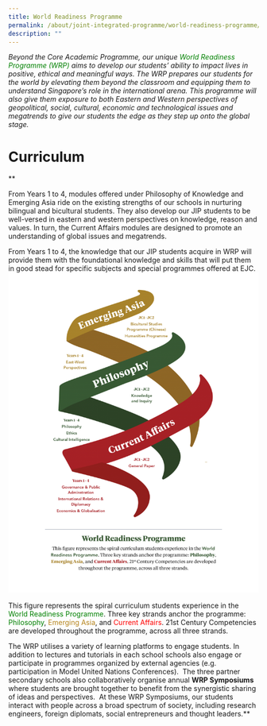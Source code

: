 ```yaml
---
title: World Readiness Programme
permalink: /about/joint-integrated-programme/world-readiness-programme/
description: ""
---
```

*Beyond the Core Academic Programme, our unique <font style="color:green">World Readiness Programme (WRP) </font> aims to develop our students’ ability to impact lives in positive, ethical and meaningful ways. The WRP prepares our students for the world by elevating them beyond the classroom and equipping them to understand Singapore’s role in the international arena. This programme will also give them exposure to both Eastern and Western perspectives of geopolitical, social, cultural, economic and technological issues and megatrends to give our students the edge as they step up onto the global stage.*

# Curriculum 
**

From Years 1 to 4, modules offered under Philosophy of Knowledge and Emerging Asia ride on the existing strengths of our schools in nurturing bilingual and bicultural students. They also develop our JIP students to be well-versed in eastern and western perspectives on knowledge, reason and values. In turn, the Current Affairs modules are designed to promote an understanding of global issues and megatrends.

From Years 1 to 4, the knowledge that our JIP students acquire in WRP will provide them with the foundational knowledge and skills that will put them in good stead for specific subjects and special programmes offered at EJC.
![](/images/wrp1.png)  

This figure represents the spiral curriculum students experience in the <font style="color:green"> World Readiness Programme</font>. Three key strands anchor the programme: <font style="color:green">Philosophy</font>, <font style="color:#b6841b">Emerging Asia</font>, and <font style="color:red">Current Affairs</font>. 21st Century Competencies are developed throughout the programme, across all three strands.

The WRP utilises a variety of learning platforms to engage students. In addition to lectures and tutorials in each school schools also engage or participate in programmes organized by external agencies (e.g. participation in Model United Nations Conferences).&nbsp; The three partner secondary schools also collaboratively organise annual **WRP Symposiums** where students are brought together to benefit from the synergistic sharing of ideas and perspectives.&nbsp; At these WRP Symposiums, our students interact with people across a broad spectrum of society, including research engineers, foreign diplomats, social entrepreneurs and thought leaders.**